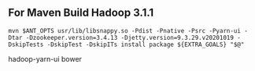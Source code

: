 ## For Maven Build Hadoop 3.1.1

```
mvn $ANT_OPTS usr/lib/libsnappy.so -Pdist -Pnative -Psrc -Pyarn-ui -Dtar -Dzookeeper.version=3.4.13 -Djetty.version=9.3.29.v20201019 -DskipTests -DskipTest -DskipITs install package ${EXTRA_GOALS} "$@"
```
hadoop-yarn-ui bower
